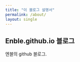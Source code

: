 ```yaml
---
title: "이 블로그 설명서"
permalink: /about/
layout: single
---
```


## Enble.github.io 블로그

엔블의 github 블로그.